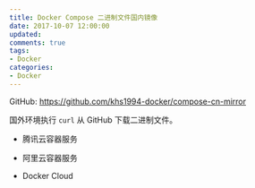 ```yaml
---
title: Docker Compose 二进制文件国内镜像
date: 2017-10-07 12:00:00
updated:
comments: true
tags:
- Docker
categories:
- Docker
---
```


GitHub: https://github.com/khs1994-docker/compose-cn-mirror

<!--more-->

国外环境执行 `curl` 从 GitHub 下载二进制文件。

* 腾讯云容器服务

* 阿里云容器服务

* Docker Cloud
